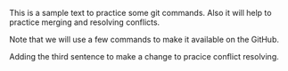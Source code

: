 This is a sample text to practice some git commands. Also it will help to practice merging and resolving conflicts.

Note that we will use a few commands to make it available on the GitHub.

Adding the third sentence to make a change to pracice conflict resolving.
